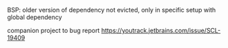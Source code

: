 
BSP: older version of dependency not evicted, only in specific setup with global dependency 

companion project to bug report https://youtrack.jetbrains.com/issue/SCL-19409

